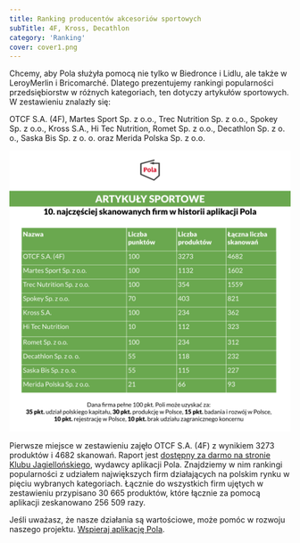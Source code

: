 ```yaml
---
title: Ranking producentów akcesoriów sportowych
subTitle: 4F, Kross, Decathlon
category: 'Ranking'
cover: cover1.png
---
```


Chcemy, aby Pola służyła pomocą nie tylko w Biedronce i Lidlu, ale także w LeroyMerlin i Bricomarché. Dlatego prezentujemy rankingi popularności przedsiębiorstw w różnych kategoriach, ten dotyczy artykułów sportowych. W zestawieniu znalazły się:

OTCF S.A. (4F), Martes Sport Sp. z o.o., Trec Nutrition Sp. z o.o., Spokey Sp. z o.o., Kross S.A., Hi Tec Nutrition, Romet Sp. z o.o., Decathlon Sp. z o. o., Saska Bis Sp. z o. o. oraz Merida Polska Sp. z o.o.

![](ranking.png)

Pierwsze miejsce w zestawieniu zajęło OTCF S.A. (4F) z wynikiem 3273 produktów i 4682 skanowań. Raport jest [dostępny za darmo na stronie Klubu Jagiellońskiego](https://klubjagiellonski.pl/publikacje/polskie-produkty-nie-tylko-spozywcze-ranking-aplikacji-pola/), wydawcy aplikacji Pola. Znajdziemy w nim rankingi popularności z udziałem największych firm działających na polskim rynku w pięciu wybranych kategoriach. Łącznie do wszystkich firm ujętych w zestawieniu przypisano 30 665 produktów, które łącznie za pomocą aplikacji zeskanowano 256 509 razy.

Jeśli uważasz, że nasze działania są wartościowe, może pomóc w rozwoju naszego projektu. [Wspieraj aplikację Pola](https://klubjagiellonski.pl/zbiorka/wspieraj-aplikacje-pola/).
